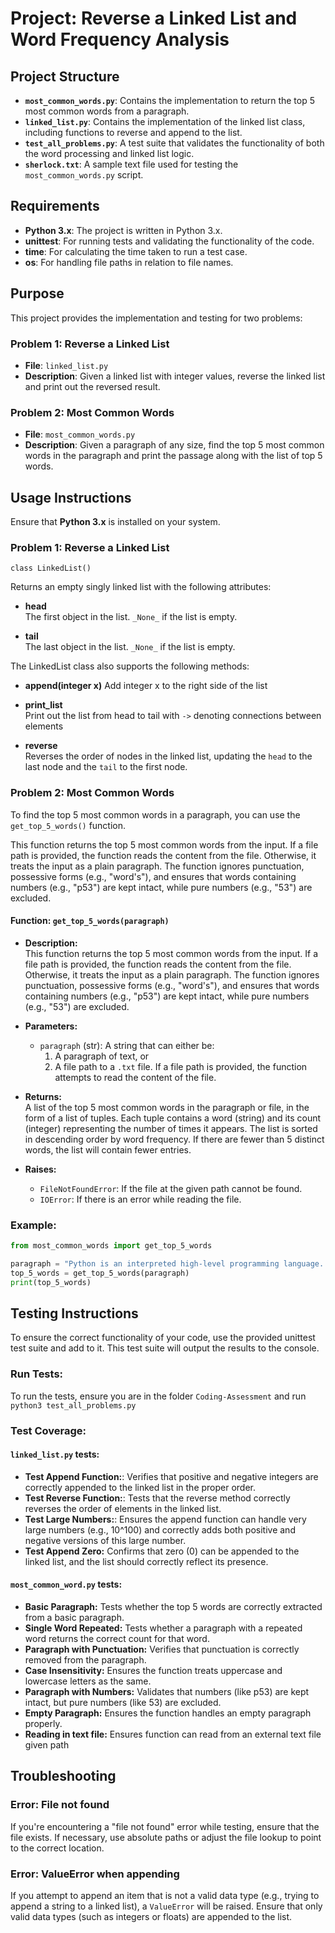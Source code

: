 # Project: Reverse a Linked List and Word Frequency Analysis

## Project Structure

- **`most_common_words.py`**: Contains the implementation to return the top 5 most common words from a paragraph.
- **`linked_list.py`**: Contains the implementation of the linked list class, including functions to reverse and append to the list.
- **`test_all_problems.py`**: A test suite that validates the functionality of both the word processing and linked list logic.
- **`sherlock.txt`**: A sample text file used for testing the `most_common_words.py` script.

## Requirements

- **Python 3.x**: The project is written in Python 3.x.
- **unittest**: For running tests and validating the functionality of the code.
- **time**: For calculating the time taken to run a test case.
- **os**: For handling file paths in relation to file names.

## Purpose

This project provides the implementation and testing for two problems:

### Problem 1: Reverse a Linked List
- **File**: `linked_list.py`
- **Description**: Given a linked list with integer values, reverse the linked list and print out the reversed result.

### Problem 2: Most Common Words
- **File**: `most_common_words.py`
- **Description**: Given a paragraph of any size, find the top 5 most common words in the paragraph and print the passage along with the list of top 5 words.

## Usage Instructions
Ensure that **Python 3.x** is installed on your system.

### Problem 1: Reverse a Linked List
`class LinkedList()`

Returns an empty singly linked list with the following attributes:

- **head**  
  The first object in the list. `_None_` if the list is empty.

- **tail**  
  The last object in the list. `_None_` if the list is empty.

The LinkedList class also supports the following methods: 
- **append(integer x)**
  Add integer x to the right side of the list 

- **print_list**  
  Print out the list from head to tail with `->` denoting connections between elements

- **reverse**  
  Reverses the order of nodes in the linked list, updating the `head` to the last node and the `tail` to the first node.


### Problem 2: Most Common Words

To find the top 5 most common words in a paragraph, you can use the `get_top_5_words()` function.

This function returns the top 5 most common words from the input. If a file path is provided, the function reads the content from the file. Otherwise, it treats the input as a plain paragraph. The function ignores punctuation, possessive forms (e.g., "word's"), and ensures that words containing numbers (e.g., "p53") are kept intact, while pure numbers (e.g., "53") are excluded.

#### Function: `get_top_5_words(paragraph)`

- **Description:**  
  This function returns the top 5 most common words from the input. If a file path is provided, the function reads the content from the file. Otherwise, it treats the input as a plain paragraph. The function ignores punctuation, possessive forms (e.g., "word's"), and ensures that words containing numbers (e.g., "p53") are kept intact, while pure numbers (e.g., "53") are excluded.

- **Parameters:**  
  - `paragraph` (str): A string that can either be:  
    1. A paragraph of text, or  
    2. A file path to a `.txt` file. If a file path is provided, the function attempts to read the content of the file.

- **Returns:**  
  A list of the top 5 most common words in the paragraph or file, in the form of a list of tuples. Each tuple contains a word (string) and its count (integer) representing the number of times it appears. The list is sorted in descending order by word frequency. If there are fewer than 5 distinct words, the list will contain fewer entries.

- **Raises:**  
  - `FileNotFoundError`: If the file at the given path cannot be found.  
  - `IOError`: If there is an error while reading the file.

### Example:

```python
from most_common_words import get_top_5_words

paragraph = "Python is an interpreted high-level programming language..."
top_5_words = get_top_5_words(paragraph)
print(top_5_words)
```

## Testing Instructions
To ensure the correct functionality of your code, use the provided unittest test suite and add to it. This test suite will output the results to the console.

### Run Tests:
To run the tests, ensure you are in the folder `Coding-Assessment` and run `python3 test_all_problems.py`

### Test Coverage:
  #### `linked_list.py` tests: 
  - **Test Append Function:**: Verifies that positive and negative integers are correctly appended to the linked list in the proper order.
  - **Test Reverse Function:**: Tests that the reverse method correctly reverses the order of elements in the linked list. 
  - **Test Large Numbers:**: Ensures the append function can handle very large numbers (e.g., 10^100) and correctly adds both positive and negative versions of this large number.
  - **Test Append Zero:** Confirms that zero (0) can be appended to the linked list, and the list should correctly reflect its presence.

  #### `most_common_word.py` tests: 
  - **Basic Paragraph:** Tests whether the top 5 words are correctly extracted from a basic paragraph.
  - **Single Word Repeated:** Tests whether a paragraph with a repeated word returns the correct count for that word.
  - **Paragraph with Punctuation:** Verifies that punctuation is correctly removed from the paragraph.
  - **Case Insensitivity:** Ensures the function treats uppercase and lowercase letters as the same.
  - **Paragraph with Numbers:** Validates that numbers (like p53) are kept intact, but pure numbers (like 53) are excluded.
  - **Empty Paragraph:** Ensures the function handles an empty paragraph properly.
  - **Reading in text file:** Ensures function can read from an external text file given path

## Troubleshooting

### Error: File not found
If you're encountering a "file not found" error while testing, ensure that the file exists. If necessary, use absolute paths or adjust the file lookup to point to the correct location.

### Error: ValueError when appending
If you attempt to append an item that is not a valid data type (e.g., trying to append a string to a linked list), a `ValueError` will be raised. Ensure that only valid data types (such as integers or floats) are appended to the list.






